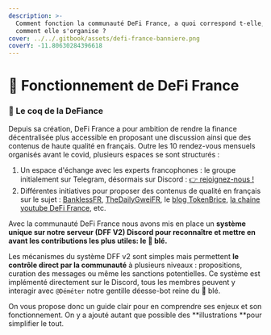 ```yaml
---
description: >-
  Comment fonction la communauté DeFi France, a quoi correspond t-elle, et
  comment elle s'organise ?
cover: ../../.gitbook/assets/defi-france-banniere.png
coverY: -11.80630284396618
---
```


# 🍕 Fonctionnement de DeFi France

### 🐓 Le coq de la DeFiance

Depuis sa création, DeFi France a pour ambition de rendre la finance décentralisée plus accessible en proposant une discussion ainsi que des contenus de haute qualité en français. Outre les 10 rendez-vous mensuels organisés avant le covid, plusieurs espaces se sont structurés :

1. Un espace d'échange avec les experts francophones : le groupe initialement sur Telegram, désormais sur Discord : [👉 rejoignez-nous !](https://discord.gg/3bWZcK2)
2. Différentes initiatives pour proposer des contenus de qualité en français sur le sujet : [BanklessFR](https://banklessfr.substack.com), [TheDailyGweiFR](https://thedailygweifr.substack.com), le [blog TokenBrice](https://tokenbrice.xyz/fr/), [la chaine youtube DeFi France](https://youtube.com/c/defifrance), etc.

Avec la communauté DeFi France nous avons mis en place un **système unique sur notre serveur (DFF V2) Discord pour reconnaître et mettre en avant les contributions les plus utiles: le 🌾 blé.**

Les mécanismes du système DFF v2 sont simples mais permettent **le contrôle direct par la communauté** à plusieurs niveaux : propositions, curation des messages ou même les sanctions potentielles. Ce système est implémenté directement sur le Discord, tous les membres peuvent y interagir avec `@Déméter` notre gentille déesse-bot reine du 🌾 blé.

On vous propose donc un guide clair pour en comprendre ses enjeux et son fonctionnement. On y a ajouté autant que possible des **illustrations **pour simplifier le tout.
